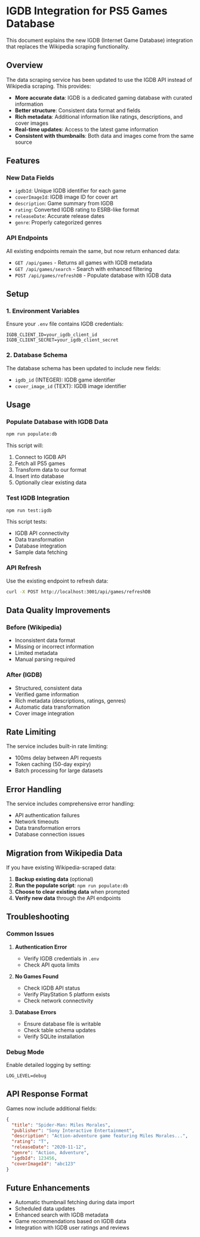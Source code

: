 # IGDB Integration for PS5 Games Database

This document explains the new IGDB (Internet Game Database) integration that replaces the Wikipedia scraping functionality.

## Overview

The data scraping service has been updated to use the IGDB API instead of Wikipedia scraping. This provides:

- **More accurate data**: IGDB is a dedicated gaming database with curated information
- **Better structure**: Consistent data format and fields
- **Rich metadata**: Additional information like ratings, descriptions, and cover images
- **Real-time updates**: Access to the latest game information
- **Consistent with thumbnails**: Both data and images come from the same source

## Features

### New Data Fields
- `igdbId`: Unique IGDB identifier for each game
- `coverImageId`: IGDB image ID for cover art
- `description`: Game summary from IGDB
- `rating`: Converted IGDB rating to ESRB-like format
- `releaseDate`: Accurate release dates
- `genre`: Properly categorized genres

### API Endpoints
All existing endpoints remain the same, but now return enhanced data:
- `GET /api/games` - Returns all games with IGDB metadata
- `GET /api/games/search` - Search with enhanced filtering
- `POST /api/games/refreshDB` - Populate database with IGDB data

## Setup

### 1. Environment Variables
Ensure your `.env` file contains IGDB credentials:
```env
IGDB_CLIENT_ID=your_igdb_client_id
IGDB_CLIENT_SECRET=your_igdb_client_secret
```

### 2. Database Schema
The database schema has been updated to include new fields:
- `igdb_id` (INTEGER): IGDB game identifier
- `cover_image_id` (TEXT): IGDB image identifier

## Usage

### Populate Database with IGDB Data
```bash
npm run populate:db
```
This script will:
1. Connect to IGDB API
2. Fetch all PS5 games
3. Transform data to our format
4. Insert into database
5. Optionally clear existing data

### Test IGDB Integration
```bash
npm run test:igdb
```
This script tests:
- IGDB API connectivity
- Data transformation
- Database integration
- Sample data fetching

### API Refresh
Use the existing endpoint to refresh data:
```bash
curl -X POST http://localhost:3001/api/games/refreshDB
```

## Data Quality Improvements

### Before (Wikipedia)
- Inconsistent data format
- Missing or incorrect information
- Limited metadata
- Manual parsing required

### After (IGDB)
- Structured, consistent data
- Verified game information
- Rich metadata (descriptions, ratings, genres)
- Automatic data transformation
- Cover image integration

## Rate Limiting

The service includes built-in rate limiting:
- 100ms delay between API requests
- Token caching (50-day expiry)
- Batch processing for large datasets

## Error Handling

The service includes comprehensive error handling:
- API authentication failures
- Network timeouts
- Data transformation errors
- Database connection issues

## Migration from Wikipedia Data

If you have existing Wikipedia-scraped data:

1. **Backup existing data** (optional)
2. **Run the populate script**: `npm run populate:db`
3. **Choose to clear existing data** when prompted
4. **Verify new data** through the API endpoints

## Troubleshooting

### Common Issues

1. **Authentication Error**
   - Verify IGDB credentials in `.env`
   - Check API quota limits

2. **No Games Found**
   - Check IGDB API status
   - Verify PlayStation 5 platform exists
   - Check network connectivity

3. **Database Errors**
   - Ensure database file is writable
   - Check table schema updates
   - Verify SQLite installation

### Debug Mode
Enable detailed logging by setting:
```env
LOG_LEVEL=debug
```

## API Response Format

Games now include additional fields:
```json
{
  "title": "Spider-Man: Miles Morales",
  "publisher": "Sony Interactive Entertainment",
  "description": "Action-adventure game featuring Miles Morales...",
  "rating": "T",
  "releaseDate": "2020-11-12",
  "genre": "Action, Adventure",
  "igdbId": 123456,
  "coverImageId": "abc123"
}
```

## Future Enhancements

- Automatic thumbnail fetching during data import
- Scheduled data updates
- Enhanced search with IGDB metadata
- Game recommendations based on IGDB data
- Integration with IGDB user ratings and reviews 